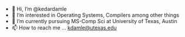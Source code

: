 - 👋 Hi, I’m @kedardamle
- 👀 I’m interested in Operating Systems, Compilers among other things
- 🌱 I’m currently pursuing MS-Comp Sci at University of Texas, Austin
- 📫 How to reach me ... kdamle@utexas.edu

<!---
kedar-damle/kedar-damle is a ✨ special ✨ repository because its `README.md` (this file) appears on your GitHub profile.
You can click the Preview link to take a look at your changes.
--->
